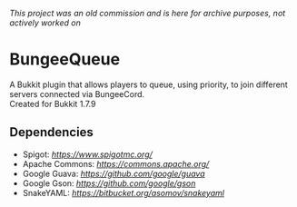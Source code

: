 _This project was an old commission and is here for archive purposes, not actively worked on_

# BungeeQueue
A Bukkit plugin that allows players to queue, using priority, to join different servers connected via BungeeCord.  
Created for Bukkit 1.7.9

## Dependencies
- Spigot: _https://www.spigotmc.org/_
- Apache Commons: _https://commons.apache.org/_
- Google Guava: _https://github.com/google/guava_
- Google Gson: _https://github.com/google/gson_
- SnakeYAML: _https://bitbucket.org/asomov/snakeyaml_
